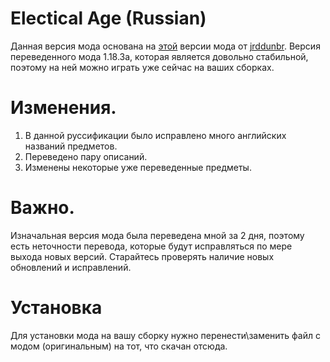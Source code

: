 # Electical Age (Russian)
Данная версия мода основана на [этой](https://github.com/jrddunbr/ElectricalAge) версии мода от [jrddunbr](https://github.com/jrddunbr).
Версия переведенного мода 1.18.3а, которая является довольно стабильной, поэтому на ней можно играть уже сейчас на ваших сборках.
# Изменения.
1) В данной руссификации было исправлено много английских названий предметов.
2) Переведено пару описаний.
3) Изменены некоторые уже переведенные предметы.
# Важно.
Изначальная версия мода была переведена мной за 2 дня, поэтому есть неточности перевода, которые будут исправляться по мере выхода новых версий.
Старайтесь проверять наличие новых обновлений и исправлений.
# Установка
Для установки мода на вашу сборку нужно перенести\заменить файл с модом (оригинальным) на тот, что скачан отсюда.
